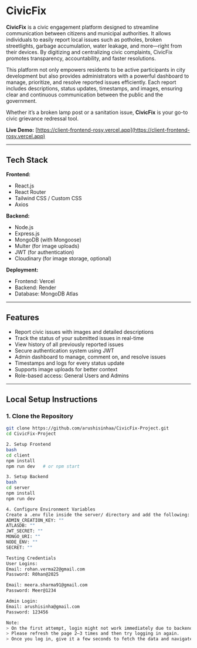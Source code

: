 # CivicFix 

**CivicFix** is a civic engagement platform designed to streamline communication between citizens and municipal authorities. It allows individuals to easily report local issues such as potholes, broken streetlights, garbage accumulation, water leakage, and more—right from their devices. By digitizing and centralizing civic complaints, CivicFix promotes transparency, accountability, and faster resolutions.

This platform not only empowers residents to be active participants in city development but also provides administrators with a powerful dashboard to manage, prioritize, and resolve reported issues efficiently. Each report includes descriptions, status updates, timestamps, and images, ensuring clear and continuous communication between the public and the government.

Whether it’s a broken lamp post or a sanitation issue, **CivicFix** is your go-to civic grievance redressal tool.

**Live Demo:** [https://client-frontend-rosy.vercel.app](https://client-frontend-rosy.vercel.app)

---

## Tech Stack

**Frontend:**  
- React.js  
- React Router  
- Tailwind CSS / Custom CSS  
- Axios

**Backend:**  
- Node.js  
- Express.js  
- MongoDB (with Mongoose)  
- Multer (for image uploads)  
- JWT (for authentication)  
- Cloudinary (for image storage, optional)

**Deployment:**  
- Frontend: Vercel 
- Backend: Render 
- Database: MongoDB Atlas

---

## Features

- Report civic issues with images and detailed descriptions  
- Track the status of your submitted issues in real-time  
- View history of all previously reported issues  
- Secure authentication system using JWT  
- Admin dashboard to manage, comment on, and resolve issues  
- Timestamps and logs for every status update  
- Supports image uploads for better context  
- Role-based access: General Users and Admins

---

## Local Setup Instructions

### 1. Clone the Repository

```bash
git clone https://github.com/arushisinhaa/CivicFix-Project.git
cd CivicFix-Project

2. Setup Frontend
bash
cd client
npm install
npm run dev   # or npm start

3. Setup Backend
bash
cd server
npm install
npm run dev

4. Configure Environment Variables
Create a .env file inside the server/ directory and add the following:
ADMIN_CREATION_KEY: ""
ATLASDB: ""
JWT_SECRET: ""
MONGO_URI: ""
NODE_ENV: ""
SECRET: ""

Testing Credentials
User Logins:
Email: rohan.verma22@gmail.com
Password: R0han@2025

Email: meera.sharma91@gmail.com
Password: Meer@1234

Admin Login:
Email: arushisinha@gmail.com
Password: 123456

Note:
> On the first attempt, login might not work immediately due to backend cold starts or deployment delays (especially on free-tier hosting platforms like Render).  
> Please refresh the page 2–3 times and then try logging in again.
> Once you log in, give it a few seconds to fetch the data and navigate smoothly.

